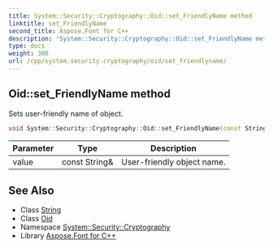 ```yaml
---
title: System::Security::Cryptography::Oid::set_FriendlyName method
linktitle: set_FriendlyName
second_title: Aspose.Font for C++
description: 'System::Security::Cryptography::Oid::set_FriendlyName method. Sets user-friendly name of object in C++.'
type: docs
weight: 300
url: /cpp/system.security.cryptography/oid/set_friendlyname/
---
```

## Oid::set_FriendlyName method


Sets user-friendly name of object.

```cpp
void System::Security::Cryptography::Oid::set_FriendlyName(const String &value)
```


| Parameter | Type | Description |
| --- | --- | --- |
| value | const String\& | User-friendly object name. |

## See Also

* Class [String](../../../system/string/)
* Class [Oid](../)
* Namespace [System::Security::Cryptography](../../)
* Library [Aspose.Font for C++](../../../)
